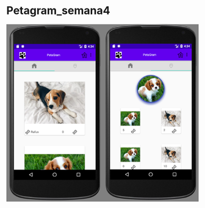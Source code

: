 # Petagram_semana4

<img src="https://raw.githubusercontent.com/JulioPiriz/Petagram_semana4/main/petagram%20sem%204.png" />
